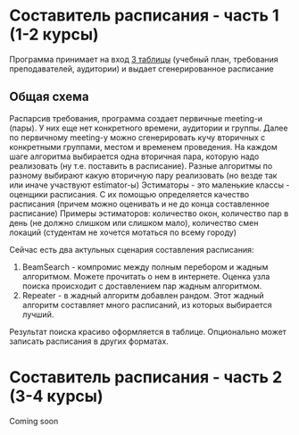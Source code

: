 # Составитель расписания - часть 1 (1-2 курсы)
Программа принимает на вход [3 таблицы](https://docs.google.com/spreadsheets/d/1JJm-ZBoHfumv82gRpGCdF_XZBPi_wpptUaHooGj3fBU) (учебный план, требования преподавателей, аудитории) и выдает сгенерированное расписание

## Общая схема
Распарсив требования, программа создает первичные meeting-и (пары). У них еще нет конкретного времени, аудитории и группы.
Далее по первичному meeting-у можно сгенерировать кучу вторичных с конкретными группами, местом и временем проведения. На каждом шаге алгоритма выбирается одна вторичная пара, которую надо реализовать (ну т.е. поставить в расписание).
Разные алгоритмы по разному выбирают какую вторичную пару реализовать (но везде так или иначе участвуют estimator-ы)
Эстиматоры - это маленькие классы - оценщики расписания. С их помощью определяется качество расписания (причем можно оценивать и не до конца составленное расписание)
Примеры эстиматоров: количество окон, количество пар в день (не должно слишком или слишком мало), количество смен локаций (студентам не хочется мотаться по всему городу)

Сейчас есть два актульных сценария составления расписания:

1. BeamSearch - компромис между полным перебором и жадным алгоритмом. Можете прочитать о нем в интернете. Оценка узла поиска происходит с доставлением пар жадным алгоритмом.
2. Repeater - в жадный алгоритм добавлен рандом. Этот жадный алгоритм составляет много расписаний, из которых выбирается лучший.

Результат поиска красиво оформляется в таблице.
Опционально может записать расписания в других форматах.

# Составитель расписания - часть 2 (3-4 курсы)
Coming soon
